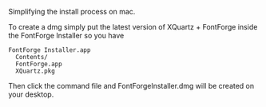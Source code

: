 Simplifying the install process on mac.

To create a dmg simply put the latest version of XQuartz + FontForge inside the FontForge Installer so you have

```
FontForge Installer.app
  Contents/
  FontForge.app
  XQuartz.pkg
```

Then click the command file and FontForgeInstaller.dmg will be created on your desktop.